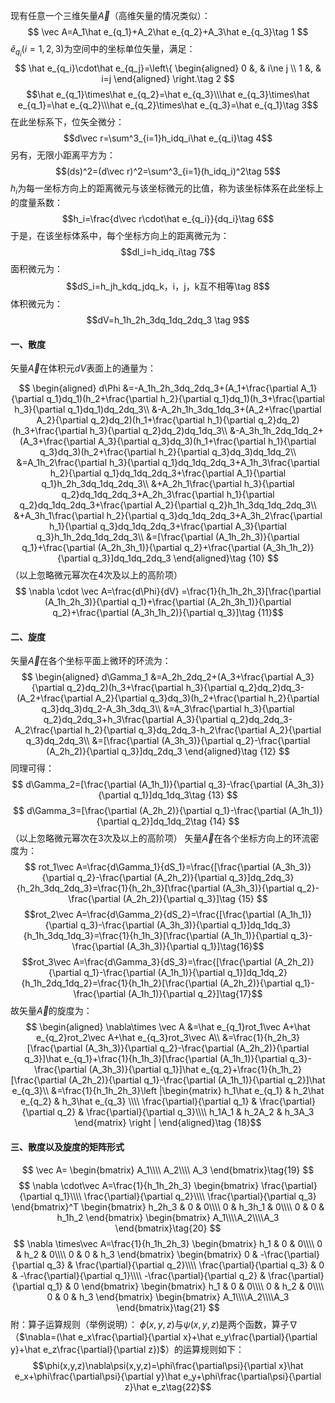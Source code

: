 ﻿现有任意一个三维矢量$\vec A$（高维矢量的情况类似）：
$$
\vec A=A_1\hat e_{q_1}+A_2\hat e_{q_2}+A_3\hat e_{q_3}\tag 1
$$
$\hat e_{q_i}(i=1,2,3)$为空间中的坐标单位矢量，满足：
$$ \hat e_{q_i}\cdot\hat e_{q_j}=\left\{
\begin{aligned}
0 &, & i\ne j \\
1 &, & i=j
\end{aligned}
\right.\tag 2
$$
$$\hat e_{q_1}\times\hat e_{q_2}=\hat e_{q_3}\\\hat e_{q_3}\times\hat e_{q_1}=\hat e_{q_2}\\\hat e_{q_2}\times\hat e_{q_3}=\hat e_{q_1}\tag 3$$
在此坐标系下，位矢全微分：
$$d\vec r=\sum^3_{i=1}h_idq_i\hat e_{q_i}\tag 4$$
另有，无限小距离平方为：
$$(ds)^2=(d\vec r)^2=\sum^3_{i=1}(h_idq_i)^2\tag 5$$
$h_i$为每一坐标方向上的距离微元与该坐标微元的比值，称为该坐标体系在此坐标上的度量系数：
$$h_i=\frac{d\vec r\cdot\hat e_{q_i}}{dq_i}\tag 6$$
于是，在该坐标体系中，每个坐标方向上的距离微元为：
$$dl_i=h_idq_i\tag 7$$
面积微元为：
$$dS_i=h_jh_kdq_jdq_k，i，j，k互不相等\tag 8$$
体积微元为：
$$dV=h_1h_2h_3dq_1dq_2dq_3 \tag 9$$

#### 一、散度
矢量$\vec A$在体积元$dV$表面上的通量为：

$$
\begin{aligned}
d\Phi 
&=-A_1h_2h_3dq_2dq_3+(A_1+\frac{\partial A_1}{\partial q_1}dq_1)(h_2+\frac{\partial h_2}{\partial q_1}dq_1)(h_3+\frac{\partial h_3}{\partial q_1}dq_1)dq_2dq_3\\
&-A_2h_1h_3dq_1dq_3+(A_2+\frac{\partial A_2}{\partial q_2}dq_2)(h_1+\frac{\partial h_1}{\partial q_2}dq_2)(h_3+\frac{\partial h_3}{\partial q_2}dq_2)dq_1dq_3\\
&-A_3h_1h_2dq_1dq_2+(A_3+\frac{\partial A_3}{\partial q_3}dq_3)(h_1+\frac{\partial h_1}{\partial q_3}dq_3)(h_2+\frac{\partial h_2}{\partial q_3}dq_3)dq_1dq_2\\
&=A_1h_2\frac{\partial h_3}{\partial q_1}dq_1dq_2dq_3+A_1h_3\frac{\partial h_2}{\partial q_1}dq_1dq_2dq_3+\frac{\partial A_1}{\partial q_1}h_2h_3dq_1dq_2dq_3\\
&+A_2h_1\frac{\partial h_3}{\partial q_2}dq_1dq_2dq_3+A_2h_3\frac{\partial h_1}{\partial q_2}dq_1dq_2dq_3+\frac{\partial A_2}{\partial q_2}h_1h_3dq_1dq_2dq_3\\
&+A_3h_1\frac{\partial h_2}{\partial q_3}dq_1dq_2dq_3+A_3h_2\frac{\partial h_1}{\partial q_3}dq_1dq_2dq_3+\frac{\partial A_3}{\partial q_3}h_1h_2dq_1dq_2dq_3\\
&=[\frac{\partial (A_1h_2h_3)}{\partial q_1}+\frac{\partial (A_2h_3h_1)}{\partial q_2}+\frac{\partial (A_3h_1h_2)}{\partial q_3}]dq_1dq_2dq_3
\end{aligned}\tag {10}
$$
（以上忽略微元幂次在4次及以上的高阶项）
$$
\nabla \cdot \vec A=\frac{d\Phi}{dV}
=\frac{1}{h_1h_2h_3}[\frac{\partial (A_1h_2h_3)}{\partial q_1}+\frac{\partial (A_2h_3h_1)}{\partial q_2}+\frac{\partial (A_3h_1h_2)}{\partial q_3}]\tag {11}$$
#### 二、旋度
矢量$\vec A$在各个坐标平面上微环的环流为：
$$
\begin{aligned}
d\Gamma_1
&=A_2h_2dq_2+(A_3+\frac{\partial A_3}{\partial q_2}dq_2)(h_3+\frac{\partial h_3}{\partial q_2}dq_2)dq_3-(A_2+\frac{\partial A_2}{\partial q_3}dq_3)(h_2+\frac{\partial h_2}{\partial q_3}dq_3)dq_2-A_3h_3dq_3\\
&=A_3\frac{\partial h_3}{\partial q_2}dq_2dq_3+h_3\frac{\partial A_3}{\partial q_2}dq_2dq_3-A_2\frac{\partial h_2}{\partial q_3}dq_2dq_3-h_2\frac{\partial A_2}{\partial q_3}dq_2dq_3\\
&=[\frac{\partial (A_3h_3)}{\partial q_2}-\frac{\partial (A_2h_2)}{\partial q_3}]dq_2dq_3
\end{aligned}\tag {12}
$$
同理可得：
$$
d\Gamma_2=[\frac{\partial (A_1h_1)}{\partial q_3}-\frac{\partial (A_3h_3)}{\partial q_1}]dq_1dq_3\tag {13}
$$
$$
d\Gamma_3=[\frac{\partial (A_2h_2)}{\partial q_1}-\frac{\partial (A_1h_1)}{\partial q_2}]dq_1dq_2\tag {14}
$$
（以上忽略微元幂次在3次及以上的高阶项）
矢量$\vec A$在各个坐标方向上的环流密度为：
$$
rot_1\vec A=\frac{d\Gamma_1}{dS_1}=\frac{[\frac{\partial (A_3h_3)}{\partial q_2}-\frac{\partial (A_2h_2)}{\partial q_3}]dq_2dq_3}{h_2h_3dq_2dq_3}=\frac{1}{h_2h_3}[\frac{\partial (A_3h_3)}{\partial q_2}-\frac{\partial (A_2h_2)}{\partial q_3}]\tag {15}
$$
$$rot_2\vec A=\frac{d\Gamma_2}{dS_2}=\frac{[\frac{\partial (A_1h_1)}{\partial q_3}-\frac{\partial (A_3h_3)}{\partial q_1}]dq_1dq_3}{h_1h_3dq_1dq_3}=\frac{1}{h_1h_3}[\frac{\partial (A_1h_1)}{\partial q_3}-\frac{\partial (A_3h_3)}{\partial q_1}]\tag{16}$$
$$rot_3\vec A=\frac{d\Gamma_3}{dS_3}=\frac{[\frac{\partial (A_2h_2)}{\partial q_1}-\frac{\partial (A_1h_1)}{\partial q_1}]dq_1dq_2}{h_1h_2dq_1dq_2}=\frac{1}{h_1h_2}[\frac{\partial (A_2h_2)}{\partial q_1}-\frac{\partial (A_1h_1)}{\partial q_2}]\tag{17}$$
故矢量$\vec A$的旋度为：
$$
\begin{aligned}
\nabla\times \vec A
&=\hat e_{q_1}rot_1\vec A+\hat e_{q_2}rot_2\vec A+\hat e_{q_3}rot_3\vec A\\
&=\frac{1}{h_2h_3}[\frac{\partial (A_3h_3)}{\partial q_2}-\frac{\partial (A_2h_2)}{\partial q_3}]\hat e_{q_1}+\frac{1}{h_1h_3}[\frac{\partial (A_1h_1)}{\partial q_3}-\frac{\partial (A_3h_3)}{\partial q_1}]\hat e_{q_2}+\frac{1}{h_1h_2}[\frac{\partial (A_2h_2)}{\partial q_1}-\frac{\partial (A_1h_1)}{\partial q_2}]\hat e_{q_3}\\
&=\frac{1}{h_1h_2h_3}\left |\begin{matrix}
h_1\hat e_{q_1} & h_2\hat e_{q_2} & h_3\hat e_{q_3} \\\\
\frac{\partial}{\partial q_1} & \frac{\partial}{\partial q_2} & \frac{\partial}{\partial q_3}\\\\
h_1A_1 & h_2A_2 & h_3A_3
\end{matrix}
\right |
\end{aligned}\tag {18}$$
#### 三、散度以及旋度的矩阵形式
$$
\vec A=
\begin{bmatrix}
A_1\\\\
A_2\\\\
A_3
\end{bmatrix}\tag{19}
$$
$$
\nabla \cdot\vec A=\frac{1}{h_1h_2h_3}
\begin{bmatrix}
\frac{\partial}{\partial q_1}\\\\
\frac{\partial}{\partial q_2}\\\\
\frac{\partial}{\partial q_3}
\end{bmatrix}^T
\begin{bmatrix}
h_2h_3 & 0 & 0\\\\
0 & h_3h_1 & 0\\\\
0 & 0 & h_1h_2
\end{bmatrix}
\begin{bmatrix}
A_1\\\\A_2\\\\A_3
\end{bmatrix}\tag{20}
$$
$$
\nabla \times\vec A=\frac{1}{h_1h_2h_3}
\begin{bmatrix}
h_1 & 0 & 0\\\\
0 & h_2 & 0\\\\
0 & 0 & h_3
\end{bmatrix}
\begin{bmatrix}
0 & -\frac{\partial}{\partial q_3} & \frac{\partial}{\partial q_2}\\\\
\frac{\partial}{\partial q_3} & 0 & -\frac{\partial}{\partial q_1}\\\\
-\frac{\partial}{\partial q_2} & \frac{\partial}{\partial q_1} & 0
\end{bmatrix}
\begin{bmatrix}
h_1 & 0 & 0\\\\
0 & h_2 & 0\\\\
0 & 0 & h_3
\end{bmatrix}
\begin{bmatrix}
A_1\\\\A_2\\\\A_3
\end{bmatrix}\tag{21}
$$
附：算子运算规则（举例说明）：
$\phi(x,y,z)$与$\psi(x,y,z)$是两个函数，算子$\nabla$（$\nabla=(\hat e_x\frac{\partial}{\partial x}+\hat e_y\frac{\partial}{\partial y}+\hat e_z\frac{\partial}{\partial z})$）的运算规则如下：
$$\phi(x,y,z)\nabla\psi(x,y,z)=\phi\frac{\partial\psi}{\partial x}\hat e_x+\phi\frac{\partial\psi}{\partial y}\hat e_y+\phi\frac{\partial\psi}{\partial z}\hat e_z\tag{22}$$

